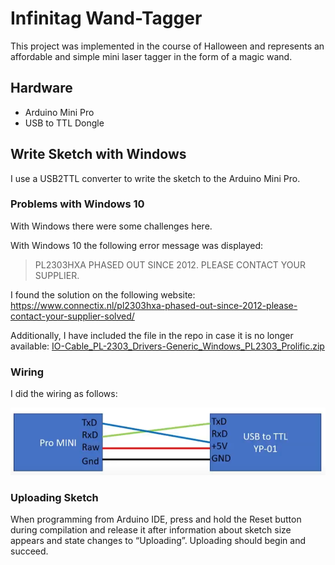 # Infinitag Wand-Tagger

This project was implemented in the course of Halloween and represents an affordable and simple mini laser tagger in the form of a magic wand.

## Hardware

- Arduino Mini Pro
- USB to TTL Dongle

## Write Sketch with Windows

I use a USB2TTL converter to write the sketch to the Arduino Mini Pro.

### Problems with Windows 10

With Windows there were some challenges here.

With Windows 10 the following error message was displayed:

> PL2303HXA PHASED OUT SINCE 2012. PLEASE CONTACT YOUR SUPPLIER.

I found the solution on the following website: 
https://www.connectix.nl/pl2303hxa-phased-out-since-2012-please-contact-your-supplier-solved/

Additionally, I have included the file in the repo in case it is no longer available:
[IO-Cable_PL-2303_Drivers-Generic_Windows_PL2303_Prolific.zip](https://github.com/Infinitag/WandTagger/blob/main/divers/IO-Cable_PL-2303_Drivers-Generic_Windows_PL2303_Prolific.zip)

### Wiring

I did the wiring as follows:

![Wiring details](https://github.com/Infinitag/WandTagger/blob/main/images/ConnectUSBToTTL.png?raw=true)

### Uploading Sketch

When programming from Arduino IDE, press and hold the Reset button during compilation and release it after information about sketch size appears and state changes to “Uploading”. Uploading should begin and succeed.